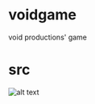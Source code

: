 # voidgame
void productions' game
# src
  ![alt text](https://raw.githubusercontent.com/zeddo123/voidgame/master/src/logo.png)
